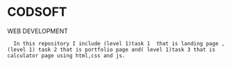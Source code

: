 # CODSOFT
WEB DEVELOPMENT

      In this repository I include (level 1)task 1  that is landing page , (level 1) task 2 that is portfolio page and( level 1)task 3 that is calculator page using html,css and js.

      

